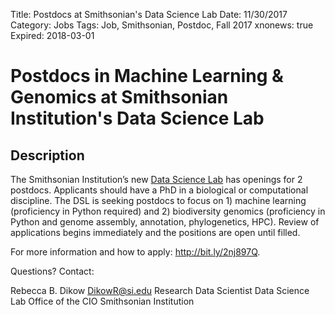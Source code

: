 Title: Postdocs at Smithsonian's Data Science Lab
Date: 11/30/2017
Category: Jobs
Tags: Job, Smithsonian, Postdoc, Fall 2017
xnonews: true
Expired: 2018-03-01

# Postdocs in Machine Learning & Genomics at Smithsonian Institution's Data Science Lab

## Description
The Smithsonian Institution’s new [Data Science Lab](https://oris.si.edu/data_science) has openings for 2 postdocs. Applicants should have a PhD in a biological or computational discipline. The DSL is seeking postdocs to focus on 1) machine learning (proficiency in Python required) and 2) biodiversity genomics (proficiency in Python and genome assembly, annotation, phylogenetics, HPC). Review of applications begins immediately and the positions are open until filled.

For more information and how to apply: http://bit.ly/2nj897Q. 

Questions? Contact:

Rebecca B. Dikow 
[DikowR@si.edu](mailto:DikowR@si.edu)
Research Data Scientist
Data Science Lab
Office of the CIO
Smithsonian Institution

